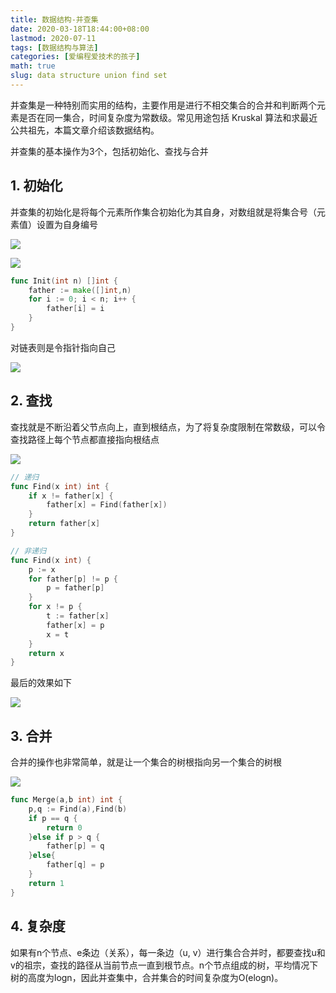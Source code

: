 ```yaml
---
title: 数据结构-并查集
date: 2020-03-18T18:44:00+08:00
lastmod: 2020-07-11
tags: [数据结构与算法]
categories: [爱编程爱技术的孩子]
math: true
slug: data structure union find set 
---
```


并查集是一种特别而实用的结构，主要作用是进行不相交集合的合并和判断两个元素是否在同一集合，时间复杂度为常数级。常见用途包括 Kruskal 算法和求最近公共祖先，本篇文章介绍该数据结构。

<!--more-->

并查集的基本操作为3个，包括初始化、查找与合并

## 1. 初始化

并查集的初始化是将每个元素所作集合初始化为其自身，对数组就是将集合号（元素值）设置为自身编号

![](https://picped-1301226557.cos.ap-beijing.myqcloud.com/BC_20200318_epub_27600261_1091.jpg)

![](https://picped-1301226557.cos.ap-beijing.myqcloud.com/BC_20200318_epub_27600261_1090.jpg)

```go
func Init(int n) []int {
    father := make([]int,n)
    for i := 0; i < n; i++ {
        father[i] = i
    }
}
```

对链表则是令指针指向自己

![](https://picped-1301226557.cos.ap-beijing.myqcloud.com/BC_20200318_12160852-98560aa5c6764feeab476938d1bcfe24.png)

## 2. 查找

查找就是不断沿着父节点向上，直到根结点，为了将复杂度限制在常数级，可以令查找路径上每个节点都直接指向根结点

![](https://picped-1301226557.cos.ap-beijing.myqcloud.com/BC_20200318_12160922-bc21dc9e11d645519c158e4f5153e20d.png)

```go
// 递归
func Find(x int) int {
    if x != father[x] {
        father[x] = Find(father[x])
    }
    return father[x]
}

// 非递归
func Find(x int) {
    p := x
    for father[p] != p {
        p = father[p]
    }
    for x != p {
        t := father[x]
        father[x] = p
        x = t
    }
    return x
}
```

最后的效果如下

![](https://picped-1301226557.cos.ap-beijing.myqcloud.com/BC_20200318_epub_27600261_1100.jpg)

## 3. 合并

合并的操作也非常简单，就是让一个集合的树根指向另一个集合的树根

![](https://picped-1301226557.cos.ap-beijing.myqcloud.com/BC_20200318_12160946-86baa213cc204627af4ad9a4cef4a97a.png)

```go
func Merge(a,b int) int {
    p,q := Find(a),Find(b)
    if p == q {
        return 0
    }else if p > q {
        father[p] = q
    }else{
        father[q] = p
    }
    return 1
}
```

## 4. 复杂度

如果有n个节点、e条边（关系），每一条边（u, v）进行集合合并时，都要查找u和v的祖宗，查找的路径从当前节点一直到根节点。n个节点组成的树，平均情况下树的高度为logn，因此并查集中，合并集合的时间复杂度为O(elogn)。

